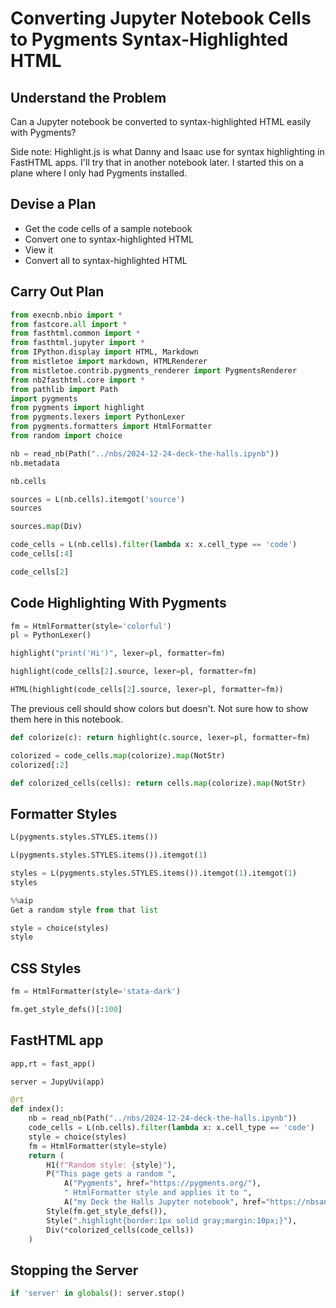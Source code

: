 # Converting Jupyter Notebook Cells to Pygments Syntax-Highlighted HTML

## Understand the Problem

Can a Jupyter notebook be converted to syntax-highlighted HTML easily with Pygments?

Side note: Highlight.js is what Danny and Isaac use for syntax highlighting in FastHTML apps. I'll try that in another notebook later. I started this on a plane where I only had Pygments installed.

## Devise a Plan

* Get the code cells of a sample notebook
* Convert one to syntax-highlighted HTML
* View it
* Convert all to syntax-highlighted HTML

## Carry Out Plan


```python
from execnb.nbio import *
from fastcore.all import *
from fasthtml.common import *
from fasthtml.jupyter import *
from IPython.display import HTML, Markdown
from mistletoe import markdown, HTMLRenderer
from mistletoe.contrib.pygments_renderer import PygmentsRenderer
from nb2fasthtml.core import *
from pathlib import Path
import pygments
from pygments import highlight
from pygments.lexers import PythonLexer
from pygments.formatters import HtmlFormatter
from random import choice
```


```python
nb = read_nb(Path("../nbs/2024-12-24-deck-the-halls.ipynb"))
nb.metadata
```


```python
nb.cells
```


```python
sources = L(nb.cells).itemgot('source')
sources
```


```python
sources.map(Div)
```


```python
code_cells = L(nb.cells).filter(lambda x: x.cell_type == 'code')
code_cells[:4]
```


```python
code_cells[2]
```

## Code Highlighting With Pygments


```python
fm = HtmlFormatter(style='colorful')
pl = PythonLexer()
```


```python
highlight("print('Hi')", lexer=pl, formatter=fm)
```


```python
highlight(code_cells[2].source, lexer=pl, formatter=fm)
```


```python
HTML(highlight(code_cells[2].source, lexer=pl, formatter=fm))
```

The previous cell should show colors but doesn't. Not sure how to show them here in this notebook.


```python
def colorize(c): return highlight(c.source, lexer=pl, formatter=fm)
```


```python
colorized = code_cells.map(colorize).map(NotStr)
colorized[:2]
```


```python
def colorized_cells(cells): return cells.map(colorize).map(NotStr)
```

## Formatter Styles


```python
L(pygments.styles.STYLES.items())
```


```python
L(pygments.styles.STYLES.items()).itemgot(1)
```


```python
styles = L(pygments.styles.STYLES.items()).itemgot(1).itemgot(1)
styles
```


```python
%%aip
Get a random style from that list
```


```python
style = choice(styles)
style
```

## CSS Styles


```python
fm = HtmlFormatter(style='stata-dark')
```


```python
fm.get_style_defs()[:100]
```

## FastHTML app


```python
app,rt = fast_app()
```


```python
server = JupyUvi(app)
```


```python
@rt
def index():
    nb = read_nb(Path("../nbs/2024-12-24-deck-the-halls.ipynb"))
    code_cells = L(nb.cells).filter(lambda x: x.cell_type == 'code')
    style = choice(styles)
    fm = HtmlFormatter(style=style)
    return (
        H1(f"Random style: {style}"),
        P("This page gets a random ",
            A("Pygments", href="https://pygments.org/"),
            " HtmlFormatter style and applies it to ",
            A("my Deck the Halls Jupyter notebook", href="https://nbsanity.com/static/a426287f3fbfc5a38c99291beadc77d3/2024-12-24-deck-the-halls.html")),
        Style(fm.get_style_defs()),
        Style(".highlight{border:1px solid gray;margin:10px;}"),
        Div(*colorized_cells(code_cells))
    )
```

## Stopping the Server


```python
if 'server' in globals(): server.stop()
```


```python

```
